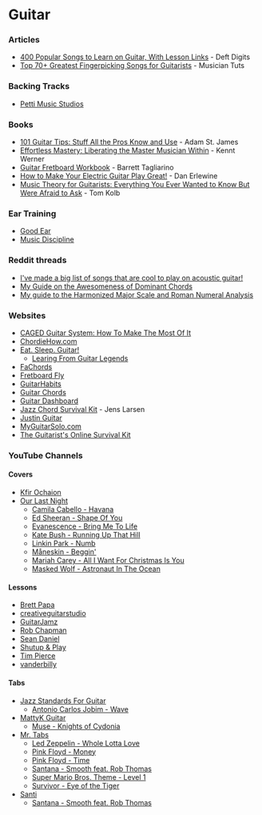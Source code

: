 # Guitar

### Articles

* [400 Popular Songs to Learn on Guitar, With Lesson Links](https://deftdigits.com/2015/05/08/400-popular-songs-to-learn-on-guitar-with-lesson-links/) - Deft Digits
* [Top 70+ Greatest Fingerpicking Songs for Guitarists](https://musiciantuts.com/fingerpicking-songs/) - Musician Tuts

### Backing Tracks

* [Petti Music Studios](https://www.youtube.com/c/PettiBackingTracks/videos)

### Books

* [101 Guitar Tips: Stuff All the Pros Know and Use](https://smile.amazon.co.uk/dp/0634053418/) - Adam St. James
* [Effortless Mastery: Liberating the Master Musician Within](https://smile.amazon.co.uk/Effortless-Mastery-Liberating-Master-Musician/dp/156224003X/) - Kennt Werner
* [Guitar Fretboard Workbook](https://smile.amazon.co.uk/dp/0634049011) - Barrett Tagliarino
* [How to Make Your Electric Guitar Play Great!](https://smile.amazon.co.uk/Make-Your-Electric-Guitar-Great/dp/0879309989) - Dan Erlewine
* [Music Theory for Guitarists: Everything You Ever Wanted to Know But Were Afraid to Ask](https://smile.amazon.co.uk/dp/B00M0DCMEC) - Tom Kolb

### Ear Training

* [Good Ear](https://www.good-ear.com/)
* [Music Discipline](https://musicdiscipline.com/)

### Reddit threads

* [I've made a big list of songs that are cool to play on acoustic guitar!](https://www.reddit.com/r/Guitar/comments/1ypqus/ive_made_a_big_list_of_songs_that_are_cool_to/)
* [My Guide on the Awesomeness of Dominant Chords](https://www.reddit.com/r/Guitar/comments/1xzfz9/music_theory_my_guide_on_the_awesomeness_of/)
* [My guide to the Harmonized Major Scale and Roman Numeral Analysis](https://www.reddit.com/r/Guitar/comments/1p9bsj/my_guide_to_the_harmonized_major_scale_and_roman/)

### Websites

* [CAGED Guitar System: How To Make The Most Of It](https://www.cagedguitarsystem.net/)
* [ChordieHow.com](https://chordiehow.com/)
* [Eat. Sleep. Guitar!](https://eatsleepguitar.com/)
  * [Learing From Guitar Legends](https://eatsleepguitar.com/guitar-legends/)
* [FaChords](https://www.fachords.com/start-here/)
* [Fretboard Fly](https://www.fretboardfly.com/)
* [GuitarHabits](https://www.guitarhabits.com/)
* [Guitar Chords](https://www.all-guitar-chords.com/)
* [Guitar Dashboard](https://guitardashboard.com/)
* [Jazz Chord Survival Kit](https://jenslarsen.nl/jazz-chord-survival-kit/) - Jens Larsen
* [Justin Guitar](https://www.justinguitar.com/)
* [MyGuitarSolo.com](http://www.myguitarsolo.com/)
* [The Guitarist's Online Survival Kit](https://gosk.com/)

### YouTube Channels

#### Covers

* [Kfir Ochaion](https://www.youtube.com/@KfirOchaion)
* [Our Last Night](https://www.youtube.com/@OurLastNightBand)
  * [Camila Cabello - Havana](https://www.youtube.com/watch?v=7yjO-Yyjo3M)
  * [Ed Sheeran - Shape Of You](https://www.youtube.com/watch?v=wSK6np9KqzI)
  * [Evanescence - Bring Me To Life](https://www.youtube.com/watch?v=wQ06ZuBGpjA)
  * [Kate Bush - Running Up That Hill](https://www.youtube.com/watch?v=m0zJsAFzvys)
  * [Linkin Park - Numb](https://www.youtube.com/watch?v=YfciuLn6Lv4)
  * [Måneskin - Beggin'](https://www.youtube.com/watch?v=sPNAzlvAnd8)
  * [Mariah Carey - All I Want For Christmas Is You](https://www.youtube.com/watch?v=NOF5FT2HiuY)
  * [Masked Wolf - Astronaut In The Ocean](https://www.youtube.com/watch?v=ngdSBRQH35Q)

#### Lessons

* [Brett Papa](https://www.youtube.com/c/BrettPapa/videos)
* [creativeguitarstudio](https://www.youtube.com/c/creativeguitarstudio/videos)
* [GuitarJamz](https://www.youtube.com/user/martyzsongs/videos)
* [Rob Chapman](https://www.youtube.com/user/RobChappers/videos)
* [Sean Daniel](https://www.youtube.com/c/seandaniel23/playlists)
* [Shutup & Play](https://www.youtube.com/c/ShutupPlayGuitarTutorials/videos)
* [Tim Pierce](https://www.youtube.com/c/timpierceguitar/videos)
* [vanderbilly](https://www.youtube.com/c/vanderbilly/videos)

#### Tabs

* [Jazz Standards For Guitar](https://www.youtube.com/@jazzstandardsforguitar798)
  * [Antonio Carlos Jobim - Wave](https://www.youtube.com/watch?v=vDdiqixtses)
* [MattyK Guitar](https://www.youtube.com/@themattyk27)
  * [Muse - Knights of Cydonia](https://www.youtube.com/watch?v=_zI5Nf3NdxI)
* [Mr. Tabs](https://www.youtube.com/@Mr.Tabs.Guitar.Lessons)
  * [Led Zeppelin - Whole Lotta Love](https://www.youtube.com/watch?v=RSxjlqLXoT8)
  * [Pink Floyd - Money](https://www.youtube.com/watch?v=Hw2q4baHS54)
  * [Pink Floyd - Time](https://www.youtube.com/watch?v=PRnJfKLi-Gw)
  * [Santana - Smooth feat. Rob Thomas](https://www.youtube.com/watch?v=A62k3QKTNqM)
  * [Super Mario Bros. Theme - Level 1](https://www.youtube.com/watch?v=8Z6WA3rXEq0)
  * [Survivor - Eye of the Tiger](https://www.youtube.com/watch?v=1x3FetxuQbk)
* [Santi](https://www.youtube.com/@santi.meneses)
  * [Santana - Smooth feat. Rob Thomas](https://www.youtube.com/watch?v=ydBEZ5PRpsk)
